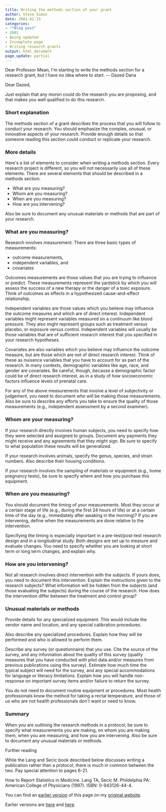 ```yaml
---
title: Writing the methods section of your grant
author: Steve Simon
date: 2001-01-15
categories:
- "*Blog post"
- 2001
- Being updated
- Incomplete page
- Writing research grants
output: html_document
page_update: partial
---
```


Dear Professor Mean, I'm starting to write the methods section for a research grant, but I have no idea where to start. -- Dazed Dana

<!---More--->

Dear Dazed,

Just explain that any moron could do the research you are proposing, and that makes you well qualified to do this research.

### Short explanation

The methods section of a grant describes the process that you will follow to conduct your research. You should emphasize the complex, unusual, or innovative aspects of your research. Provide enough details so that someone reading this section could conduct or replicate your research.

### More details

Here's a list of elements to consider when writing a methods section. Every research project is different, so you will not necessarily use all of these elements. There are several elements that should be described in a methods section:

+ What are you measuring?
+ Whom are you measuring?
+ When are you measuring?
+ How are you intervening?

Also be sure to document any unusual materials or methods that are part of your research.

### What are you measuring?

Research involves measurement. There are three basic types of measurements:

+ outcome measurements,
+ independent variables, and
+ covariates

Outcomes measurements are those values that you are trying to influence or predict. These measurements represent the yardstick by which you will assess the success of a new therapy or the danger of a toxic exposure. Think of outcomes as effects in a hypothesized cause-and-effect relationship.

Independent variables are those values which you believe may influence the outcome measures and which are of direct interest. Independent variables might represent variables measured on a continuum like blood pressure. They also might represent groups such as treatment versus placebo, or exposure versus control. Independent variables will usually be those variables that are of sufficient research interest that you specified in your research hypotheses.

Covariates are also variables which you believe may influence the outcome measure, but are those which are not of direct research interest. Think of these as nuisance variables that you have to account for as part of the research. In many contexts, demographic variables like age, race, and gender are covariates. Be careful, though, because a demographic factor could be of direct research interest, as in a study of how socioeconomic factors influence levels of prenatal care.

For any of the above measurements that involve a level of subjectivity or judgement, you need to document who will be making those measurements. Also be sure to describe any efforts you take to ensure the quality of those measurements (e.g., independent assessment by a second examiner).

### Whom are your measuring?

If your research directly involves human subjects, you need to specify how they were selected and assigned to groups. Document any payments they might receive and any agreements that they might sign. Be sure to specify to what population these results will be generalized.

If your research involves animals, specify the genus, species, and strain numbers. Also describe their housing conditions.

If your research involves the sampling of materials or equipment (e.g., home pregnancy tests), be sure to specify where and how you purchase this equipment.

### When are you measuring?

You should document the timing of your measurements. Must they occur at a certain stage of life (e.g., during the first 24 hours of life) or at a certain time of the day (e.g., immediately after awaking in the morning)? If you are intervening, define when the measurements are done relative to the intervention.

Specifying the timing is especially important in a pre-test/post-test research design and in a longitudinal study. Both designs are set up to measure and evaluate changes. You need to specify whether you are looking at short term or long term changes, and explain why.

### How are you intervening?

Not all research involves direct intervention with the subjects. If yours does, you need to document this intervention. Explain the instructions given to the research subjects? What information will be hidden from the subjects (and those evaluating the subjects) during the course of the research. How does the intervention differ between the treatment and control group?

### Unusual materials or methods

Provide details for any specialized equipment. This would include the vendor name and location, and any special calibration procedures.

Also describe any specialized procedures. Explain how they will be performed and who is allowed to perform them.

Describe any survey (or questionnaire) that you use. Cite the source of the survey, and any information about the quality of this survey (quality measures that you have conducted with pilot data and/or measures from previous publications using this survey). Estimate how much time the typical subject will need for the survey, and any special accommodations for language or literacy limitations. Explain how you will handle non-response on important survey items and/or failure to return the survey.

You do not need to document routine equipment or procedures. Most health professionals know the method for taking a rectal temperature, and those of us who are not health professionals don't want or need to know.

### Summary

When you are outlining the research methods in a protocol, be sure to specify what measurements you are making, on whom you are making them, when you are measuring, and how you are intervening. Also be sure to document any unusual materials or methods.

Further reading

While the Lang and Secic book described below discusses writing a publication rather than a protocol, there is much in common between the two. Pay special attention to pages 6-21.

How to Report Statistics in Medicine.
Lang TA, Secic M.
Phildelphia PA: American College of Physicians (1997).
ISBN: 0-943126-44-4.

You can find an [earlier version][sim1] of this page on my [original website][sim2].

[sim1]: http://www.pmean.com/01/methods.html
[sim2]: http://www.pmean.com/original_site.html

Earlier versions are [here][sim1] and [here][sim2].
 
[sim1]: http://www.pmean.com/01/methods.html
[sim2]: http://new.pmean.com/steps-in-writing-methods-section/
